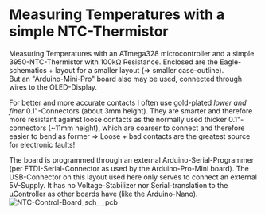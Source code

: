 # Measuring Temperatures with a simple NTC-Thermistor
Measuring Temperatures with an ATmega328 microcontroller and a simple 3950-NTC-Thermistor with 100kΩ Resistance.
Enclosed are the Eagle-schematics + layout for a smaller layout (⇒ smaller case-outline).  
But an "Arduino-Mini-Pro" board also may be used, connected through wires to the OLED-Display.

For better and more accurate contacts I often use gold-plated *lower and finer* 0.1"-Connectors (about 3mm height). They are smarter and therefore more resistant against loose contacts as the normally used thicker 0.1"-connectors (~11mm height), which are coarser to connect and therefore easier to bend as former ⇒ Loose + bad contacts are the greatest source for electronic faults!

The board is programmed through an external Arduino-Serial-Programmer (per FTDI-Serial-Connector as used by the Arduino-Pro-Mini board).
The USB-Connector on this layout used here only serves to connect an external 5V-Supply. It has no Voltage-Stabilizer nor Serial-translation to the µController as other boards have (like the Arduino-Nano).
![NTC-Control-Board_sch_ _pcb](https://github.com/nlohr1/Measuring-Temperatures-with-NTC-Thermistor/assets/49346586/b0db3ac9-9767-47c0-81dd-5c1f5ca14bdb)
